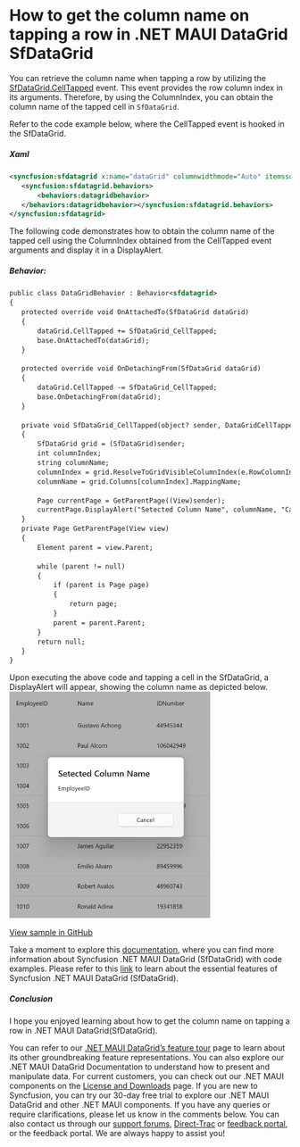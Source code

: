 # How to get the column name on tapping a row in .NET MAUI DataGrid SfDataGrid
You can retrieve the column name when tapping a row by utilizing the [SfDataGrid.CellTapped](https://help.syncfusion.com/cr/maui/Syncfusion.Maui.DataGrid.SfDataGrid.html#Syncfusion_Maui_DataGrid_SfDataGrid_CellTapped) event. This event provides the row column index in its arguments. Therefore, by using the ColumnIndex, you can obtain the column name of the tapped cell in `SfDataGrid`.

Refer to the code example below, where the CellTapped event is hooked in the SfDataGrid.

##### Xaml
 ```XML
<syncfusion:sfdatagrid x:name="dataGrid" columnwidthmode="Auto" itemssource="{Binding Employees}">
    <syncfusion:sfdatagrid.behaviors>
        <behaviors:datagridbehavior>
    </behaviors:datagridbehavior></syncfusion:sfdatagrid.behaviors>
</syncfusion:sfdatagrid>
 ```
 

The following code demonstrates how to obtain the column name of the tapped cell using the ColumnIndex obtained from the CellTapped event arguments and display it in a DisplayAlert.

##### Behavior:
 ```XML
public class DataGridBehavior : Behavior<sfdatagrid>
{
    protected override void OnAttachedTo(SfDataGrid dataGrid)
    {
        dataGrid.CellTapped += SfDataGrid_CellTapped;
        base.OnAttachedTo(dataGrid);
    }

    protected override void OnDetachingFrom(SfDataGrid dataGrid)
    {
        dataGrid.CellTapped -= SfDataGrid_CellTapped;
        base.OnDetachingFrom(dataGrid);
    }

    private void SfDataGrid_CellTapped(object? sender, DataGridCellTappedEventArgs e)
    {
        SfDataGrid grid = (SfDataGrid)sender;     
        int columnIndex;
        string columnName;
        columnIndex = grid.ResolveToGridVisibleColumnIndex(e.RowColumnIndex.ColumnIndex);
        columnName = grid.Columns[columnIndex].MappingName;

        Page currentPage = GetParentPage((View)sender);
        currentPage.DisplayAlert("Setected Column Name", columnName, "Cancel");
    }
    private Page GetParentPage(View view)
    {
        Element parent = view.Parent;

        while (parent != null)
        {
            if (parent is Page page)
            {
                return page;
            }
            parent = parent.Parent;
        }
        return null;
    }
}
 ```
 

Upon executing the above code and tapping a cell in the SfDataGrid, a DisplayAlert will appear, showing the column name as depicted below.
<img src="columnName.jpg" width="360">

[View sample in GitHub](https://github.com/SyncfusionExamples/How-to-get-the-column-name-on-tapping-a-row-in-.NET-MAUI-DataGrid-SfDataGrid)

Take a moment to explore this [documentation](https://help.syncfusion.com/maui/datagrid/overview), where you can find more information about Syncfusion .NET MAUI DataGrid (SfDataGrid) with code examples. Please refer to this [link](https://www.syncfusion.com/maui-controls/maui-datagrid) to learn about the essential features of Syncfusion .NET MAUI DataGrid (SfDataGrid).

##### Conclusion

I hope you enjoyed learning about how to get the column name on tapping a row in .NET MAUI DataGrid(SfDataGrid).

You can refer to our [.NET MAUI DataGrid’s feature tour](https://www.syncfusion.com/maui-controls/maui-datagrid) page to learn about its other groundbreaking feature representations. You can also explore our .NET MAUI DataGrid Documentation to understand how to present and manipulate data. For current customers, you can check out our .NET MAUI components on the [License and Downloads](https://www.syncfusion.com/account/downloads) page. If you are new to Syncfusion, you can try our 30-day free trial to explore our .NET MAUI DataGrid and other .NET MAUI components. If you have any queries or require clarifications, please let us know in the comments below. You can also contact us through our [support forums](https://www.syncfusion.com/forums), [Direct-Trac](https://support.syncfusion.com/account/login?ReturnUrl=%2Faccount%2Fconnect%2Fauthorize%2Fcallback%3Fclient_id%3Dc54e52f3eb3cde0c3f20474f1bc179ed%26redirect_uri%3Dhttps%253A%252F%252Fsupport.syncfusion.com%252Fagent%252Flogincallback%26response_type%3Dcode%26scope%3Dopenid%2520profile%2520agent.api%2520integration.api%2520offline_access%2520kb.api%26state%3D8db41f98953a4d9ba40407b150ad4cf2%26code_challenge%3DvwHoT64z2h21eP_A9g7JWtr3vp3iPrvSjfh5hN5C7IE%26code_challenge_method%3DS256%26response_mode%3Dquery) or [feedback portal](https://www.syncfusion.com/feedback/maui?control=sfdatagrid), or the feedback portal. We are always happy to assist you!



